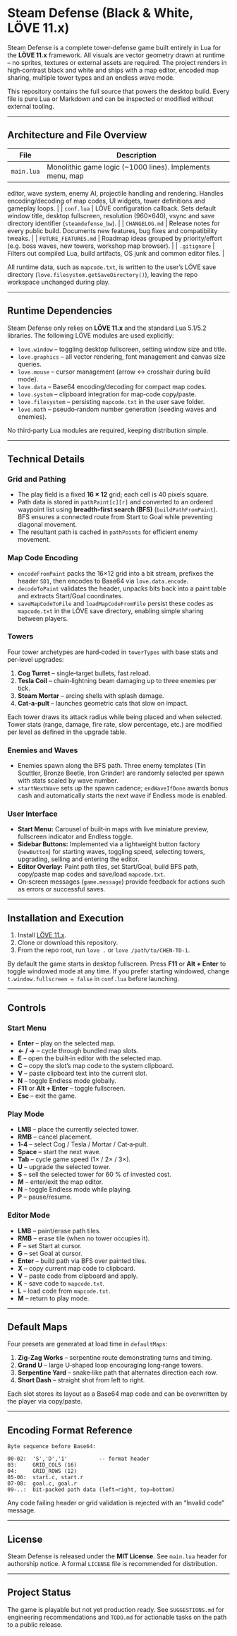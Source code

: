 # Steam Defense (Black & White, LÖVE 11.x)

Steam Defense is a complete tower‑defense game built entirely in Lua for the
**LÖVE 11.x** framework.  All visuals are vector geometry drawn at runtime – no
sprites, textures or external assets are required.  The project renders in
high‑contrast black and white and ships with a map editor, encoded map sharing,
multiple tower types and an endless wave mode.

This repository contains the full source that powers the desktop build.  Every
file is pure Lua or Markdown and can be inspected or modified without external
tooling.

---

## Architecture and File Overview

| File | Description |
| --- | --- |
| `main.lua` | Monolithic game logic (~1000 lines).  Implements menu, map
editor, wave system, enemy AI, projectile handling and rendering.  Handles
encoding/decoding of map codes, UI widgets, tower definitions and gameplay
loops. |
| `conf.lua` | LÖVE configuration callback.  Sets default window title, desktop
fullscreen, resolution (960×640), vsync and save directory identifier
(`steamdefense_bw`). |
| `CHANGELOG.md` | Release notes for every public build.  Documents new
features, bug fixes and compatibility tweaks. |
| `FUTURE_FEATURES.md` | Roadmap ideas grouped by priority/effort (e.g. boss
waves, new towers, workshop map browser). |
| `.gitignore` | Filters out compiled Lua, build artifacts, OS junk and common
editor files. |

All runtime data, such as `mapcode.txt`, is written to the user’s LÖVE save
directory (`love.filesystem.getSaveDirectory()`), leaving the repo workspace
unchanged during play.

---

## Runtime Dependencies

Steam Defense only relies on **LÖVE 11.x** and the standard Lua 5.1/5.2
libraries.  The following LÖVE modules are used explicitly:

* `love.window` – toggling desktop fullscreen, setting window size and title.
* `love.graphics` – all vector rendering, font management and canvas size
queries.
* `love.mouse` – cursor management (arrow ↔ crosshair during build mode).
* `love.data` – Base64 encoding/decoding for compact map codes.
* `love.system` – clipboard integration for map‑code copy/paste.
* `love.filesystem` – persisting `mapcode.txt` in the user save folder.
* `love.math` – pseudo‑random number generation (seeding waves and enemies).

No third‑party Lua modules are required, keeping distribution simple.

---

## Technical Details

### Grid and Pathing

* The play field is a fixed **16 × 12** grid; each cell is 40 pixels square.
* Path data is stored in `pathPaint[c][r]` and converted to an ordered waypoint
list using **breadth‑first search (BFS)** (`buildPathFromPaint`).  BFS ensures a
connected route from Start to Goal while preventing diagonal movement.
* The resultant path is cached in `pathPoints` for efficient enemy movement.

### Map Code Encoding

* `encodeFromPaint` packs the 16×12 grid into a bit stream, prefixes the header
`SD1`, then encodes to Base64 via `love.data.encode`.
* `decodeToPaint` validates the header, unpacks bits back into a paint table and
extracts Start/Goal coordinates.
* `saveMapCodeToFile` and `loadMapCodeFromFile` persist these codes as
`mapcode.txt` in the LÖVE save directory, enabling simple sharing between
players.

### Towers

Four tower archetypes are hard‑coded in `towerTypes` with base stats and
per‑level upgrades:

1. **Cog Turret** – single‑target bullets, fast reload.
2. **Tesla Coil** – chain‑lightning beam damaging up to three enemies per tick.
3. **Steam Mortar** – arcing shells with splash damage.
4. **Cat‑a‑pult** – launches geometric cats that slow on impact.

Each tower draws its attack radius while being placed and when selected.  Tower
stats (range, damage, fire rate, slow percentage, etc.) are modified per level
as defined in the upgrade table.

### Enemies and Waves

* Enemies spawn along the BFS path.  Three enemy templates (Tin Scuttler,
Bronze Beetle, Iron Grinder) are randomly selected per spawn with stats scaled
by wave number.
* `startNextWave` sets up the spawn cadence; `endWaveIfDone` awards bonus cash
and automatically starts the next wave if Endless mode is enabled.

### User Interface

* **Start Menu:** Carousel of built‑in maps with live miniature preview,
fullscreen indicator and Endless toggle.
* **Sidebar Buttons:** Implemented via a lightweight button factory (`newButton`)
for starting waves, toggling speed, selecting towers, upgrading, selling and
entering the editor.
* **Editor Overlay:** Paint path tiles, set Start/Goal, build BFS path,
copy/paste map codes and save/load `mapcode.txt`.
* On‑screen messages (`game.message`) provide feedback for actions such as
errors or successful saves.

---

## Installation and Execution

1. Install [LÖVE 11.x](https://love2d.org/).
2. Clone or download this repository.
3. From the repo root, run `love .` or `love /path/to/CHEN-TD-1`.

By default the game starts in desktop fullscreen.  Press **F11** or
**Alt + Enter** to toggle windowed mode at any time.  If you prefer starting
windowed, change `t.window.fullscreen = false` in `conf.lua` before launching.

---

## Controls

### Start Menu
* **Enter** – play on the selected map.
* **← / →** – cycle through bundled map slots.
* **E** – open the built‑in editor with the selected map.
* **C** – copy the slot’s map code to the system clipboard.
* **V** – paste clipboard text into the current slot.
* **N** – toggle Endless mode globally.
* **F11** or **Alt + Enter** – toggle fullscreen.
* **Esc** – exit the game.

### Play Mode
* **LMB** – place the currently selected tower.
* **RMB** – cancel placement.
* **1‑4** – select Cog / Tesla / Mortar / Cat‑a‑pult.
* **Space** – start the next wave.
* **Tab** – cycle game speed (1× / 2× / 3×).
* **U** – upgrade the selected tower.
* **S** – sell the selected tower for 60 % of invested cost.
* **M** – enter/exit the map editor.
* **N** – toggle Endless mode while playing.
* **P** – pause/resume.

### Editor Mode
* **LMB** – paint/erase path tiles.
* **RMB** – erase tile (when no tower occupies it).
* **F** – set Start at cursor.
* **G** – set Goal at cursor.
* **Enter** – build path via BFS over painted tiles.
* **X** – copy current map code to clipboard.
* **V** – paste code from clipboard and apply.
* **K** – save code to `mapcode.txt`.
* **L** – load code from `mapcode.txt`.
* **M** – return to play mode.

---

## Default Maps

Four presets are generated at load time in `defaultMaps`:

1. **Zig‑Zag Works** – serpentine route demonstrating turns and timing.
2. **Grand U** – large U‑shaped loop encouraging long‑range towers.
3. **Serpentine Yard** – snake‑like path that alternates direction each row.
4. **Short Dash** – straight shot from left to right.

Each slot stores its layout as a Base64 map code and can be overwritten by the
player via copy/paste.

---

## Encoding Format Reference

```
Byte sequence before Base64:

00‑02:  'S','D','1'          -- format header
03:     GRID_COLS (16)
04:     GRID_ROWS (12)
05‑06:  start.c, start.r
07‑08:  goal.c, goal.r
09‑..:  bit‑packed path data (left→right, top→bottom)
```

Any code failing header or grid validation is rejected with an “Invalid code”
message.

---

## License

Steam Defense is released under the **MIT License**.  See `main.lua` header for
authorship notice.  A formal `LICENSE` file is recommended for distribution.

---

## Project Status

The game is playable but not yet production ready.  See `SUGGESTIONS.md` for
engineering recommendations and `TODO.md` for actionable tasks on the path to a
public release.

